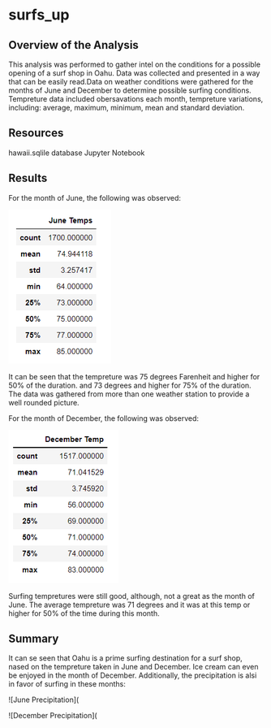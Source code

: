 # surfs_up

## Overview of the Analysis

This analysis was performed to gather intel on the conditions for a possible opening of a surf shop in Oahu. Data was collected and presented in a way that can be easily read.Data on weather conditions were gathered for the months of June and December to determine possible surfing conditions. Tempreture data included obersavations each month, tempreture variations, including: average, maximum, minimum, mean and standard deviation.

## Resources

hawaii.sqlile database
Jupyter Notebook

## Results

For the month of June, the following was observed:

![June Tempretures](https://github.com/hmohabir/surfs_up/blob/main/June_temps.PNG)

It can be seen that the tempreture was 75 degrees Farenheit and higher for 50% of the duration. and 73 degrees and higher for 75% of the duration.
The data was gathered from more than one weather station to provide a well rounded picture.

For the month of December, the following was observed:

![December Tempretures](https://github.com/hmohabir/surfs_up/blob/main/December_temps.PNG)

Surfing tempretures were still good, although, not a great as the month of June. The average tempreture was 71 degrees and it was at this temp or higher for 50% of the time during this month. 

## Summary 

It can se seen that Oahu is a prime surfing destination for a surf shop, nased on the tempreture taken in June and December. Ice cream can even be enjoyed in the month of December.
Additionally, the precipitation is alsi in favor of surfing in these months:

![June Precipitation](

![December Precipitation](
